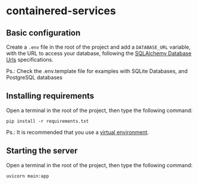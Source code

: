 # containered-services

## Basic configuration
Create a `.env` file in the root of the project and add a `DATABASE_URL` variable,
with the URL to access your database, following the
[SQLAlchemy Database Urls](https://docs.sqlalchemy.org/en/14/core/engines.html#database-urls) specifications.

Ps.: Check the .env.template file for examples with SQLite Databases,
and PostgreSQL databases

## Installing requirements
Open a terminal in the root of the project, then type the following command:
```
pip install -r requirements.txt
```
Ps.: It is recommended that you use a [virtual environment](https://docs.python.org/3/library/venv.html#creating-virtual-environments).

## Starting the server
Open a terminal in the root of the project, then type the following command:
```properties
uvicorn main:app
```